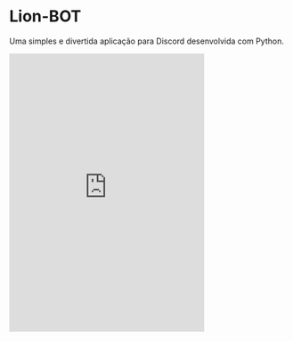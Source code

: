 # Lion-BOT

Uma simples e divertida aplicação para Discord desenvolvida com Python.

<iframe src="https://discord.com/widget?id=833158978962849833&theme=dark" width="350" height="500" allowtransparency="true" frameborder="0" sandbox="allow-popups allow-popups-to-escape-sandbox allow-same-origin allow-scripts"></iframe>
